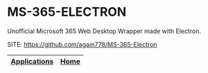 # MS-365-ELECTRON

 Unofficial Microsoft 365 Web Desktop Wrapper made with Electron.

 SITE: https://github.com/agam778/MS-365-Electron

 | [Applications](https://portable-linux-apps.github.io/apps.html) | [Home](https://portable-linux-apps.github.io)
 | --- | --- |
